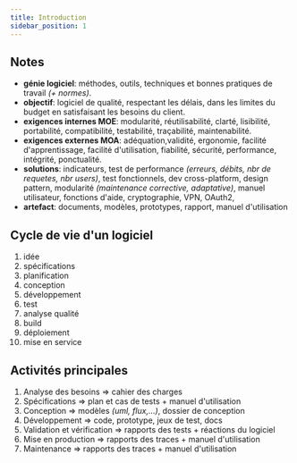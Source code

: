 ```yaml
---
title: Introduction
sidebar_position: 1
---
```


## Notes

- **génie logiciel**: méthodes, outils, techniques et bonnes pratiques de travail _(+ normes)_.
- **objectif**: logiciel de qualité, respectant les délais, dans les limites du budget en satisfaisant les besoins du client.
- **exigences internes MOE**: modularité, réutilisabilité, clarté, lisibilité, portabilité, compatibilité, testabilité, traçabilité, maintenabilité.
- **exigences externes MOA**: adéquation,validité, ergonomie, facilité d'apprentissage, facilité d'utilisation, fiabilité, sécurité, performance, intégrité, ponctualité.
- **solutions**: indicateurs, test de performance _(erreurs, débits, nbr de requetes, nbr users)_, test fonctionnels, dev cross-platform, design pattern, modularité _(maintenance corrective, adaptative)_, manuel utilisateur, fonctions d'aide, cryptographie, VPN, OAuth2,
- **artefact**: documents, modèles, prototypes, rapport, manuel d'utilisation

## Cycle de vie d'un logiciel

1. idée
2. spécifications
3. planification
4. conception
5. développement
6. test
7. analyse qualité
8. build
9. déploiement
10. mise en service

## Activités principales

1. Analyse des besoins => cahier des charges
2. Spécifications => plan et cas de tests + manuel d'utilisation
3. Conception => modèles _(uml, flux,...)_, dossier de conception
4. Développement => code, prototype, jeux de test, docs
5. Validation et vérification => rapports des tests + réactions du logiciel
6. Mise en production => rapports des traces + manuel d'utilisation
7. Maintenance => rapports des traces + manuel d'utilisation
